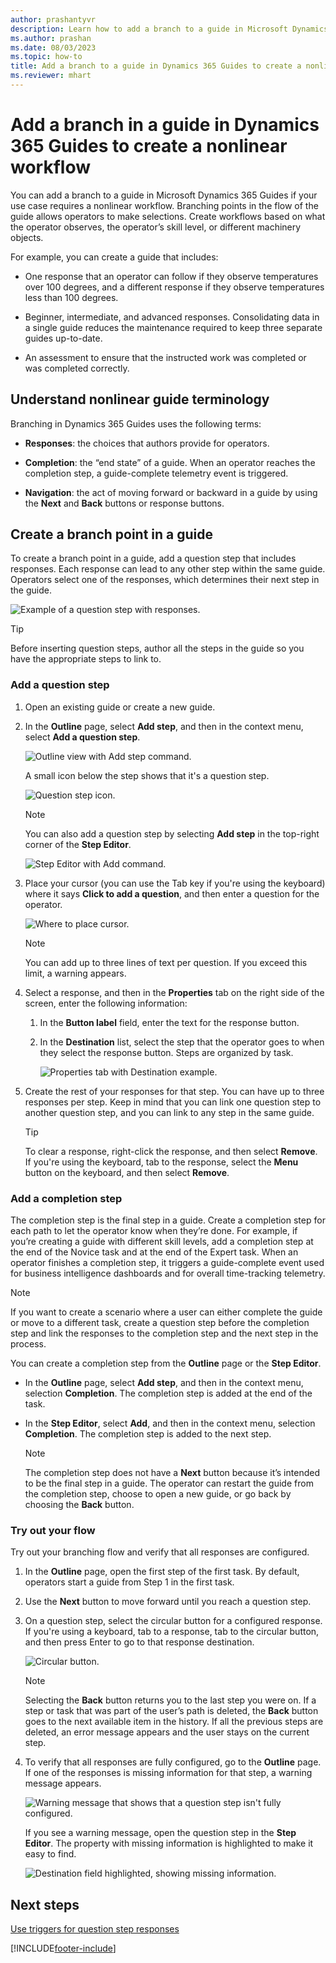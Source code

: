 ```yaml
---
author: prashantyvr
description: Learn how to add a branch to a guide in Microsoft Dynamics 365 Guides to create a nonlinear workflow
ms.author: prashan
ms.date: 08/03/2023
ms.topic: how-to
title: Add a branch to a guide in Dynamics 365 Guides to create a nonlinear workflow
ms.reviewer: mhart
---
```


# Add a branch in a guide in Dynamics 365 Guides to create a nonlinear workflow

You can add a branch to a guide in Microsoft Dynamics 365 Guides if your use case requires a nonlinear workflow. Branching points in the flow of the guide allows operators to make selections. Create workflows based on what the operator observes, the operator’s skill level, or different machinery objects.

For example, you can create a guide that includes:

- One response that an operator can follow if they observe temperatures over 100 degrees, and a different response if they observe temperatures less than 100 degrees.

- Beginner, intermediate, and advanced responses. Consolidating data in a single guide reduces the maintenance required to keep three separate guides up-to-date.

- An assessment to ensure that the instructed work was completed or was completed correctly.

## Understand nonlinear guide terminology

Branching in Dynamics 365 Guides uses the following terms:

- **Responses**: the choices that authors provide for operators.

- **Completion**: the “end state” of a guide. When an operator reaches the completion step, a guide-complete telemetry event is triggered.

- **Navigation**: the act of moving forward or backward in a guide by using the **Next** and **Back** buttons or response buttons.

## Create a branch point in a guide

To create a branch point in a guide, add a question step that includes responses. Each response can lead to any other step within the same guide. Operators select one of the responses, which determines their next step in the guide.

![Example of a question step with responses.](media/branching-question-step-example.PNG "Example of a question step with responses")

> [!TIP]
> Before inserting question steps, author all the steps in the guide so you have the appropriate steps to link to.

### Add a question step

1. Open an existing guide or create a new guide.

1. In the **Outline** page, select **Add step**, and then in the context menu, select **Add a question step**.

    ![Outline view with Add step command.](media/branching-add-question-step-outline-view.PNG "Outline view with Add step command")

    A small icon below the step shows that it's a question step.

    ![Question step icon.](media/question-step-icon.PNG "Question step icon")

   > [!NOTE]
   > You can also add a question step by selecting **Add step** in the top-right corner of the **Step Editor**.

    ![Step Editor with Add command.](media/branching-add-question-step-step-editor.PNG "Step Editor with Add command")

1. Place your cursor (you can use the Tab key if you're using the keyboard) where it says **Click to add a question**, and then enter a question for the operator.

    ![Where to place cursor.](media/branching-add-question-text.PNG "Where to place cursor")

   > [!NOTE]
   > You can add up to three lines of text per question. If you exceed this limit, a warning appears.

1. Select a response, and then in the **Properties** tab on the right side of the screen, enter the following information:

   1. In the **Button label** field, enter the text for the response button.

   1. In the **Destination** list, select the step that the operator goes to when they select the response button. Steps are organized by task.

      ![Properties tab with Destination example.](media/branching-response-properties.PNG "Properties tab with Destination example")

1. Create the rest of your responses for that step. You can have up to three responses per step. Keep in mind that you can link one question step to another question step, and you can link to any step in the same guide.

   > [!TIP]
   > To clear a response, right-click the response, and then select **Remove**. If you're using the keyboard, tab to the response, select the **Menu** button on the keyboard, and then select **Remove**.

### Add a completion step

The completion step is the final step in a guide. Create a completion step for each path to let the operator know when they’re done. For example, if you’re creating a guide with different skill levels, add a completion step at the end of the Novice task and at the end of the Expert task. When an operator finishes a completion step, it triggers a guide-complete event used for business intelligence dashboards and for overall time-tracking telemetry.

> [!NOTE]
> If you want to create a scenario where a user can either complete the guide or move to a different task, create a question step before the completion step and link the responses to the completion step and the next step in the process.

You can create a completion step from the **Outline** page or the **Step Editor**.

- In the **Outline** page, select **Add step**, and then in the context menu, selection **Completion**. The completion step is added at the end of the task.

- In the **Step Editor**, select **Add**, and then in the context menu, selection **Completion**. The completion step is added to the next step.

  > [!NOTE]
  > The completion step does not have a **Next** button because it’s intended to be the final step in a guide. The operator can restart the guide from the completion step, choose to open a new guide, or go back by choosing the **Back** button.

### Try out your flow

Try out your branching flow and verify that all responses are configured.

1. In the **Outline** page, open the first step of the first task. By default, operators start a guide from Step 1 in the first task.

1. Use the **Next** button to move forward until you reach a question step.

1. On a question step, select the circular button for a configured response. If you're using a keyboard, tab to a response, tab to the circular button, and then press Enter to go to that response destination.

    ![Circular button.](media/circular-button.PNG "Circular button")

   > [!NOTE]
   > Selecting the **Back** button returns you to the last step you were on. If a step or task that was part of the user’s path is deleted, the **Back** button goes to the next available item in the history. If all the previous steps are deleted, an error message appears and the user stays on the current step.

1. To verify that all responses are fully configured, go to the **Outline** page. If one of the responses is missing information for that step, a warning message appears.

    ![Warning message that shows that a question step isn't fully configured.](media/question-step-warning.PNG "Warning message that shows that a question step isn't fully configured")

    If you see a warning message, open the question step in the **Step Editor**. The property with missing information is highlighted to make it easy to find.

    ![Destination field highlighted, showing missing information.](media/question-step-highlighted.PNG "Destination field highlighted, showing missing information")

## Next steps

[Use triggers for question step responses](pc-app-trigger.md)

[!INCLUDE[footer-include](../includes/footer-banner.md)]
